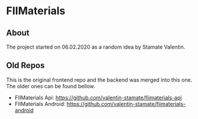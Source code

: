 # FIIMaterials

## About

The project started on 06.02.2020 as a random idea by Stamate Valentin.

## Old Repos

This is the original frontend repo and the backend was merged into this one. The older ones can be found bellow.

* FIIMaterials Api: https://github.com/valentin-stamate/fiimaterials-api
* FIIMaterials Android: https://github.com/valentin-stamate/fiimaterials-android
